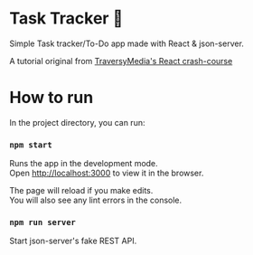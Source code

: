 # Task Tracker 📝

Simple Task tracker/To-Do app made with React & json-server. 

A tutorial original from [TraversyMedia's React crash-course](https://www.youtube.com/watch?v=w7ejDZ8SWv8)

# How to run

In the project directory, you can run:

### `npm start`

Runs the app in the development mode.\
Open [http://localhost:3000](http://localhost:3000) to view it in the browser.

The page will reload if you make edits.\
You will also see any lint errors in the console.

### `npm run server`

Start json-server's fake REST API.
